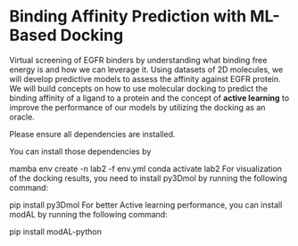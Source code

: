 # Binding Affinity Prediction with ML-Based Docking

Virtual screening of EGFR binders by understanding what binding free energy is and how we can leverage it. Using datasets of 2D molecules, we will develop predictive models to assess the affinity against EGFR protein. We will build concepts on how to use molecular docking to predict the binding affinity of a ligand to a protein and the concept of **active learning** to improve the performance of our models by utilizing the docking as an oracle.

Please ensure all dependencies are installed.

You can install those dependencies by

mamba env create -n lab2 -f env.yml
conda activate lab2
For visualization of the docking results, you need to install py3Dmol by running the following command:

pip install py3Dmol
For better Active learning performance, you can install modAL by running the following command:

pip install modAL-python
